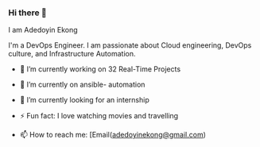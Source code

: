 ### Hi there 👋

 I am Adedoyin Ekong

 I'm a DevOps Engineer. I am passionate about Cloud engineering, DevOps culture, and Infrastructure Automation.
 
- 🔭 I’m currently working on 32 Real-Time Projects

- 🌱 I’m currently on ansible- automation

-  👯 I’m currently looking for an internship 

-  ⚡ Fun fact: I love watching movies and travelling

- 📫 How to reach me: [Email(adedoyinekong@gmail.com)


<!--- 
**doyindevops/doyindevops** is a ✨ _special_ ✨ repository because its `README.md` (this file) appears on your GitHub profile.

Here are some ideas to get you started:



-
- 🤔 I’m looking for help with ...
- 💬 Ask me about ...

- 😄 Pronouns: ...

-->
